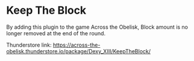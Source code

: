 # Keep The Block

By adding this plugin to the game Across the Obelisk, Block amount is no longer removed at the end of the round.

Thunderstore link: https://across-the-obelisk.thunderstore.io/package/Dexy_XIII/KeepTheBlock/
